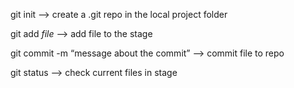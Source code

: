 git init 
--> create a .git repo in the local project folder

git add *file* 
--> add file to the stage

git commit -m “message about the commit” 
--> commit file to repo

git status
--> check current files in stage
